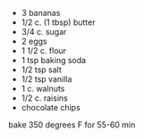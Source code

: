 - 3 bananas
- 1/2 c. (1 tbsp) butter
- 3/4 c. sugar
- 2 eggs
- 1 1/2 c. flour
- 1 tsp baking soda
- 1/2 tsp salt
- 1/2 tsp vanilla
- 1 c. walnuts
- 1/2 c. raisins
- chocolate chips

bake 350 degrees F for 55-60 min
